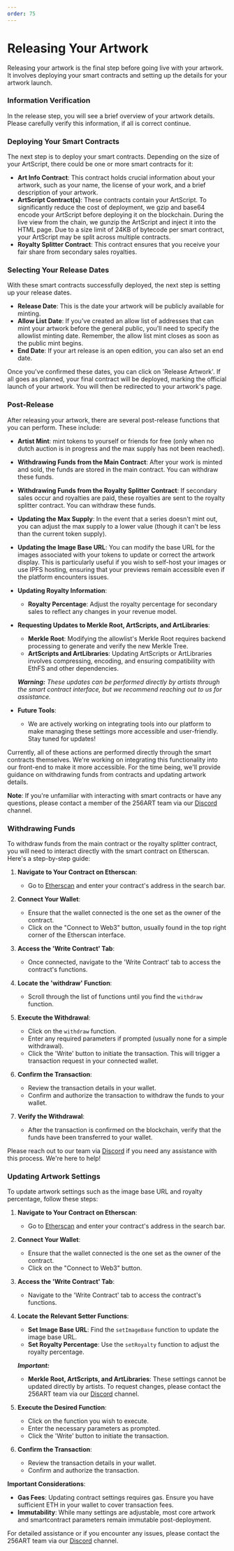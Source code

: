 ```yaml
---
order: 75
---
```

# Releasing Your Artwork
Releasing your artwork is the final step before going live with your artwork. It involves deploying your smart contracts and setting up the details for your artwork launch.

### Information Verification
In the release step, you will see a brief overview of your artwork details. Please carefully verify this information, if all is correct continue.

### Deploying Your Smart Contracts
The next step is to deploy your smart contracts. Depending on the size of your ArtScript, there could be one or more smart contracts for it:
- **Art Info Contract**: This contract holds crucial information about your artwork, such as your name, the license of your work, and a brief description of your artwork.
- **ArtScript Contract(s)**: These contracts contain your ArtScript. To significantly reduce the cost of deployment, we gzip and base64 encode your ArtScript before deploying it on the blockchain. During the live view from the chain, we gunzip the ArtScript and inject it into the HTML page. Due to a size limit of 24KB of bytecode per smart contract, your ArtScript may be split across multiple contracts.
- **Royalty Splitter Contract**: This contract ensures that you receive your fair share from secondary sales royalties.

### Selecting Your Release Dates
With these smart contracts successfully deployed, the next step is setting up your release dates.
- **Release Date**: This is the date your artwork will be publicly available for minting.
- **Allow List Date**: If you've created an allow list of addresses that can mint your artwork before the general public, you'll need to specify the allowlist minting date. Remember, the allow list mint closes as soon as the public mint begins.
- **End Date**: If your art release is an open edition, you can also set an end date.

Once you've confirmed these dates, you can click on 'Release Artwork'. If all goes as planned, your final contract will be deployed, marking the official launch of your artwork. You will then be redirected to your artwork's page.

### Post-Release
After releasing your artwork, there are several post-release functions that you can perform. These include:
- **Artist Mint**: mint tokens to yourself or friends for free (only when no dutch auction is in progress and the max supply has not been reached).

- **Withdrawing Funds from the Main Contract**: After your work is minted and sold, the funds are stored in the main contract. You can withdraw these funds.
  
- **Withdrawing Funds from the Royalty Splitter Contract**: If secondary sales occur and royalties are paid, these royalties are sent to the royalty splitter contract. You can withdraw these funds.

- **Updating the Max Supply**: In the event that a series doesn't mint out, you can adjust the max supply to a lower value (though it can't be less than the current token supply).

- **Updating the Image Base URL**: You can modify the base URL for the images associated with your tokens to update or correct the artwork display. This is particularly useful if you wish to self-host your images or use IPFS hosting, ensuring that your previews remain accessible even if the platform encounters issues.

- **Updating Royalty Information**:
  - **Royalty Percentage**: Adjust the royalty percentage for secondary sales to reflect any changes in your revenue model.

- **Requesting Updates to Merkle Root, ArtScripts, and ArtLibraries**:
  - **Merkle Root**: Modifying the allowlist's Merkle Root requires backend processing to generate and verify the new Merkle Tree. 
  - **ArtScripts and ArtLibraries**: Updating ArtScripts or ArtLibraries involves compressing, encoding, and ensuring compatibility with EthFS and other dependencies.

  **_Warning:_** *These updates can be performed directly by artists through the smart contract interface, but we recommend reaching out to us for assistance.*

- **Future Tools**:
  - We are actively working on integrating tools into our platform to make managing these settings more accessible and user-friendly. Stay tuned for updates!

Currently, all of these actions are performed directly through the smart contracts themselves. We're working on integrating this functionality into our front-end to make it more accessible. For the time being, we'll provide guidance on withdrawing funds from contracts and updating artwork details.

**Note**: If you're unfamiliar with interacting with smart contracts or have any questions, please contact a member of the 256ART team via our [Discord](https://discord.gg/wpzVRdcjns) channel.

### Withdrawing Funds

To withdraw funds from the main contract or the royalty splitter contract, you will need to interact directly with the smart contract on Etherscan. Here's a step-by-step guide:

1. **Navigate to Your Contract on Etherscan**:
   - Go to [Etherscan](https://etherscan.io/) and enter your contract's address in the search bar.

2. **Connect Your Wallet**:
   - Ensure that the wallet connected is the one set as the owner of the contract.
   - Click on the "Connect to Web3" button, usually found in the top right corner of the Etherscan interface.

3. **Access the 'Write Contract' Tab**:
   - Once connected, navigate to the 'Write Contract' tab to access the contract's functions.

4. **Locate the 'withdraw' Function**:
   - Scroll through the list of functions until you find the `withdraw` function.

5. **Execute the Withdrawal**:
   - Click on the `withdraw` function.
   - Enter any required parameters if prompted (usually none for a simple withdrawal).
   - Click the 'Write' button to initiate the transaction. This will trigger a transaction request in your connected wallet.

6. **Confirm the Transaction**:
   - Review the transaction details in your wallet.
   - Confirm and authorize the transaction to withdraw the funds to your wallet.

7. **Verify the Withdrawal**:
   - After the transaction is confirmed on the blockchain, verify that the funds have been transferred to your wallet.

Please reach out to our team via [Discord](https://discord.gg/wpzVRdcjns) if you need any assistance with this process. We're here to help!

### Updating Artwork Settings

To update artwork settings such as the image base URL and royalty percentage, follow these steps:

1. **Navigate to Your Contract on Etherscan**:
   - Go to [Etherscan](https://etherscan.io/) and enter your contract's address in the search bar.

2. **Connect Your Wallet**:
   - Ensure that the wallet connected is the one set as the owner of the contract.
   - Click on the "Connect to Web3" button.

3. **Access the 'Write Contract' Tab**:
   - Navigate to the 'Write Contract' tab to access the contract's functions.

4. **Locate the Relevant Setter Functions**:
   - **Set Image Base URL**: Find the `setImageBase` function to update the image base URL.
   - **Set Royalty Percentage**: Use the `setRoyalty` function to adjust the royalty percentage.

   **_Important:_** 
   - **Merkle Root, ArtScripts, and ArtLibraries**: These settings cannot be updated directly by artists. To request changes, please contact the 256ART team via our [Discord](https://discord.gg/wpzVRdcjns) channel.

5. **Execute the Desired Function**:
   - Click on the function you wish to execute.
   - Enter the necessary parameters as prompted.
   - Click the 'Write' button to initiate the transaction.

6. **Confirm the Transaction**:
   - Review the transaction details in your wallet.
   - Confirm and authorize the transaction.

**Important Considerations**:
- **Gas Fees**: Updating contract settings requires gas. Ensure you have sufficient ETH in your wallet to cover transaction fees.
- **Immutability**: While many settings are adjustable, most core artwork and smartcontract parameters remain immutable post-deployment.

For detailed assistance or if you encounter any issues, please contact the 256ART team via our [Discord](https://discord.gg/wpzVRdcjns) channel.
